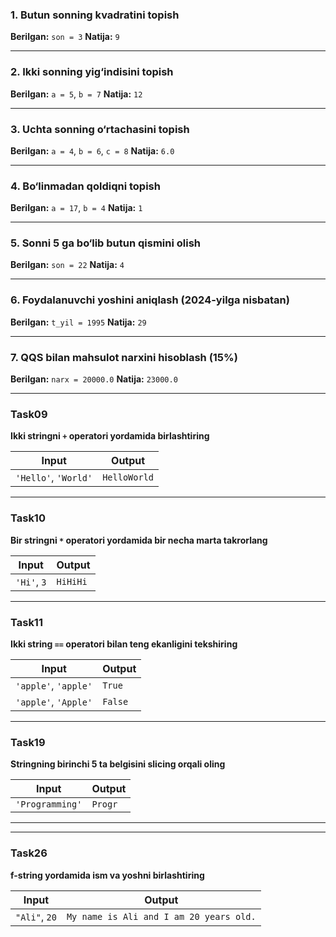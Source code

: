 ### 1. **Butun sonning kvadratini topish**

**Berilgan:** `son = 3`
**Natija:** `9`

---

### 2. **Ikki sonning yig‘indisini topish**

**Berilgan:** `a = 5`, `b = 7`
**Natija:** `12`

---

### 3. **Uchta sonning o‘rtachasini topish**

**Berilgan:** `a = 4`, `b = 6`, `c = 8`
**Natija:** `6.0`

---

### 4. **Bo‘linmadan qoldiqni topish**

**Berilgan:** `a = 17`, `b = 4`
**Natija:** `1`

---

### 5. **Sonni 5 ga bo‘lib butun qismini olish**

**Berilgan:** `son = 22`
**Natija:** `4`

---



### 6. **Foydalanuvchi yoshini aniqlash (2024-yilga nisbatan)**

**Berilgan:** `t_yil = 1995`
**Natija:** `29`

---


### 7. **QQS bilan mahsulot narxini hisoblash (15%)**

**Berilgan:** `narx = 20000.0`
**Natija:** `23000.0`

---


### Task09

**Ikki stringni `+` operatori yordamida birlashtiring**

| Input               | Output       |
| ------------------- | ------------ |
| `'Hello'`, `'World'` | `HelloWorld` |

---

### Task10

**Bir stringni `*` operatori yordamida bir necha marta takrorlang**

| Input      | Output   |
| ---------- | -------- |
| `'Hi'`, `3` | `HiHiHi` |

---

### Task11

**Ikki string `==` operatori bilan teng ekanligini tekshiring**

| Input                | Output  |
| -------------------- | ------- |
| `'apple'`, `'apple'` | `True`  |
| `'apple'`, `'Apple'` | `False` |

---

### Task19

**Stringning birinchi 5 ta belgisini slicing orqali oling**

| Input               | Output  |
| ------------------- | ------- |
| `'Programming'` | `Progr` |

---

---

### Task26

**f-string yordamida ism va yoshni birlashtiring**

| Input                                                                    | Output       |
| ------------------------------------- | --------------------------------------- |
| `"Ali"`, `20` | `My name is Ali and I am 20 years old.` |
